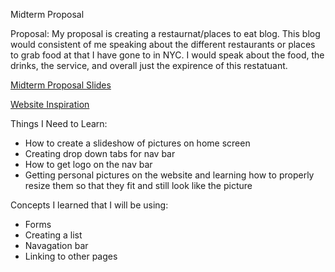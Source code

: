 Midterm Proposal

Proposal: My proposal is creating a restaurnat/places to eat blog. 
This blog would consistent of me speaking about the different restaurants
or places to grab food at that I have gone to in NYC. 
I would speak about the food, the drinks, the service, and overall just the expirence of this restatuant. 

[Midterm Proposal Slides](https://docs.google.com/presentation/d/1OtsJRw8EuA9mFL6D1QJXXX6-uWzf4UHS3Ed_l1xhoP0/edit?usp=sharing)

[Website Inspiration](https://www.thefoodaholic.co.uk/)

Things I Need to Learn:
- How to create a slideshow of pictures on home screen
- Creating drop down tabs for nav bar
- How to get logo on the nav bar
- Getting personal pictures on the website and learning how to properly 
 resize them so that they fit and still look like the picture

Concepts I learned that I will be using:
- Forms
- Creating a list
- Navagation bar
- Linking to other pages
